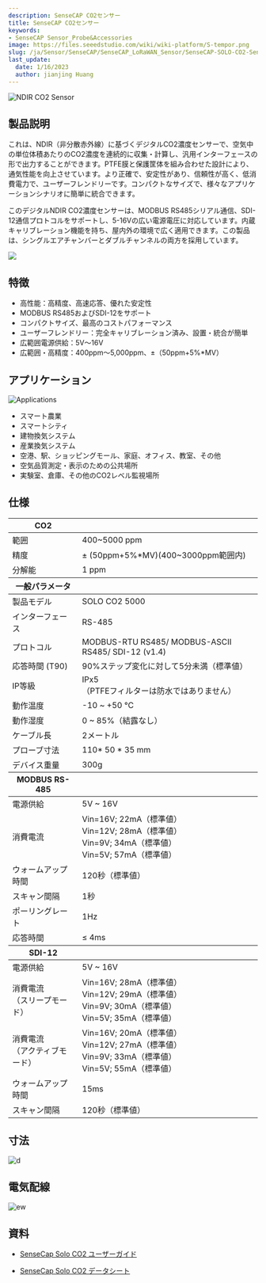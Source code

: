 ```yaml
---
description: SenseCAP CO2センサー
title: SenseCAP CO2センサー
keywords:
- SenseCAP Sensor_Probe&Accessories
image: https://files.seeedstudio.com/wiki/wiki-platform/S-tempor.png
slug: /ja/Sensor/SenseCAP/SenseCAP_LoRaWAN_Sensor/SenseCAP-SOLO-CO2-Sensor
last_update:
  date: 1/16/2023
  author: jianjing Huang
---
```


![NDIR CO2 Sensor](https://files.seeedstudio.com/wiki/NDIR_CO2_Sensor/101990665.png)

## 製品説明

これは、NDIR（非分散赤外線）に基づくデジタルCO2濃度センサーで、空気中の単位体積あたりのCO2濃度を連続的に収集・計算し、汎用インターフェースの形で出力することができます。PTFE膜と保護筐体を組み合わせた設計により、通気性能を向上させています。より正確で、安定性があり、信頼性が高く、低消費電力で、ユーザーフレンドリーです。コンパクトなサイズで、様々なアプリケーションシナリオに簡単に統合できます。

このデジタルNDIR CO2濃度センサーは、MODBUS RS485シリアル通信、SDI-12通信プロトコルをサポートし、5-16Vの広い電源電圧に対応しています。内蔵キャリブレーション機能を持ち、屋内外の環境で広く適用できます。この製品は、シングルエアチャンバーとダブルチャンネルの両方を採用しています。

[![](https://files.seeedstudio.com/wiki/Seeed-WiKi/docs/images/300px-Get_One_Now_Banner-ragular.png)](https://www.seeedstudio.com/SOLO-CO2-5000-A1-p-4757.html)

## 特徴

- 高性能：高精度、高速応答、優れた安定性
- MODBUS RS485およびSDI-12をサポート
- コンパクトサイズ、最高のコストパフォーマンス
- ユーザーフレンドリー：完全キャリブレーション済み、設置・統合が簡単
- 広範囲電源供給：5V～16V
- 広範囲・高精度：400ppm～5,000ppm、±（50ppm+5%*MV）

## アプリケーション

![Applications](https://files.seeedstudio.com/wiki/NDIR_CO2_Sensor/Applications.png)

- スマート農業
- スマートシティ
- 建物換気システム
- 産業換気システム
- 空港、駅、ショッピングモール、家庭、オフィス、教室、その他
- 空気品質測定・表示のための公共場所
- 実験室、倉庫、その他のCO2レベル監視場所

## 仕様
<!-- <style type="text/css">
.tg  {border-collapse:collapse;border-spacing:0;}
.tg td{border-color:black;border-style:solid;border-width:1px;font-family:Arial, sans-serif;font-size:14px;
  overflow:hidden;padding:10px 5px;word-break:normal;}
.tg th{border-color:black;border-style:solid;border-width:1px;font-family:Arial, sans-serif;font-size:14px;
  font-weight:normal;overflow:hidden;padding:10px 5px;word-break:normal;}
.tg .tg-2fdn{border-color:#9b9b9b;text-align:left;vertical-align:top}
.tg .tg-e2cz{background-color:#9b9b9b;border-color:#9b9b9b;color:#ffffff;text-align:left;vertical-align:top}
</style> -->

<table class="tg">
<thead>
<tr><th class="tg-e2cz">CO2</th><th class="tg-5b55"></th></tr>
</thead>
<tbody>
<tr>
<td class="tg-qya6">範囲</td>
<td class="tg-qya6">400~5000 ppm</td>
</tr>
<tr>
<td class="tg-qya6">精度</td>
<td class="tg-qya6"><span data-style="font-weight: 400; font-style: normal;">± (50ppm+5%*MV)(400~3000ppm範囲内)</span></td>
</tr>
<tr>
<td class="tg-qya6">分解能</td>
<td class="tg-qya6">1 ppm</td>
</tr>
</tbody>
<thead>
<tr><th class="tg-e2cz">一般パラメータ</th><th class="tg-5b55"></th></tr>
</thead>
<tbody>
<tr>
<td class="tg-qya6">製品モデル</td>
<td class="tg-qya6">SOLO CO2 5000</td>
</tr>
<tr>
<td class="tg-qya6">インターフェース</td>
<td class="tg-qya6">RS-485</td>
</tr>
<tr>
<td class="tg-qya6">プロトコル</td>
<td class="tg-qya6">MODBUS-RTU RS485/ MODBUS-ASCII RS485/ SDI-12 (v1.4)</td>
</tr>
<tr>
<td class="tg-qya6">応答時間 (T90)</td>
<td class="tg-qya6">90%ステップ変化に対して5分未満（標準値）</td>
</tr>
<tr>
<td class="tg-qya6">IP等級</td>
<td class="tg-qya6">IPx5<br />（PTFEフィルターは防水ではありません）</td>
</tr>
<tr>
<td class="tg-qya6">動作温度</td>
<td class="tg-qya6">-10 ~ +50 °C</td>
</tr>
<tr>
<td class="tg-qya6">動作湿度</td>
<td class="tg-qya6">0 ~ 85%（結露なし）</td>
</tr>
<tr>
<td class="tg-qya6">ケーブル長</td>
<td class="tg-qya6">2メートル</td>
</tr>
<tr>
<td class="tg-qya6">プローブ寸法</td>
<td class="tg-qya6">110* 50 * 35 mm</td>
</tr>
<tr>
<td class="tg-qya6">デバイス重量</td>
<td class="tg-qya6">300g</td>
</tr>
<tr></tr>
</tbody>
<thead>
<tr><th class="tg-e2cz">MODBUS RS-485</th><th class="tg-5b55"></th></tr>
</thead>
<tbody>
<tr>
<td class="tg-qya6">電源供給</td>
<td class="tg-qya6">5V ~ 16V</td>
</tr>
<tr>
<td class="tg-qya6">消費電流</td>
<td class="tg-qya6">Vin=16V; 22mA（標準値）<br />Vin=12V; 28mA（標準値）<br /><span data-style="font-weight: 400; font-style: normal;">Vin=9V; 34mA（標準値）</span><br /><span data-style="font-weight: 400; font-style: normal;">Vin=5V; 57mA（標準値）</span></td>
</tr>
<tr>
<td class="tg-qya6">ウォームアップ時間</td>
<td class="tg-qya6">120秒（標準値）</td>
</tr>
<tr>
<td class="tg-qya6">スキャン間隔</td>
<td class="tg-qya6">1秒</td>
</tr>
<tr>
<td class="tg-qya6">ポーリングレート</td>
<td class="tg-qya6">1Hz</td>
</tr>
<tr>
<td class="tg-qya6">応答時間</td>
<td class="tg-qya6"><span data-style="font-style: normal;">≤ 4ms</span></td>
</tr>
<tr></tr>
</tbody>
<thead>
<tr><th class="tg-e2cz">SDI-12</th><th class="tg-5b55"></th></tr>
</thead>
<tbody>
<tr>
<td class="tg-qya6">電源供給</td>
<td class="tg-qya6">5V ~ 16V</td>
</tr>
<tr>
<td class="tg-qya6">消費電流 <br />（スリープモード）</td>
<td class="tg-qya6">Vin=16V; 28mA（標準値）<br />Vin=12V; 29mA（標準値）<br /><span data-style="font-weight: 400; font-style: normal;">Vin=9V; 30mA（標準値）</span><br /><span data-style="font-weight: 400; font-style: normal;">Vin=5V; 35mA（標準値）</span></td>
</tr>
<tr>
<td class="tg-qya6">消費電流 <br />（アクティブモード）</td>
<td class="tg-qya6">Vin=16V; 20mA（標準値）<br />Vin=12V; 27mA（標準値）<br /><span data-style="font-weight: 400; font-style: normal;">Vin=9V; 33mA（標準値）</span><br /><span data-style="font-weight: 400; font-style: normal;">Vin=5V; 55mA（標準値）</span></td>
</tr>
<tr>
<td class="tg-qya6">ウォームアップ時間</td>
<td class="tg-qya6">15ms</td>
</tr>
<tr>
<td class="tg-qya6">スキャン間隔</td>
<td class="tg-qya6">120秒（標準値）</td>
</tr>
</tbody>
</table>

## 寸法

![d](https://files.seeedstudio.com/wiki/NDIR_CO2_Sensor/dimension.png)

## 電気配線

![ew](https://files.seeedstudio.com/wiki/NDIR_CO2_Sensor/wiring.jpg)

## 資料

- [SenseCap Solo CO2 ユーザーガイド](https://files.seeedstudio.com/wiki/NDIR_CO2_Sensor/SenseCAP_SOLO_CO2_5000-UserGuide.pdf)

- [SenseCap Solo CO2 データシート](https://files.seeedstudio.com/wiki/NDIR_CO2_Sensor/SenseCAP_SOLO_CO2_5000-Datasheet.pdf)
